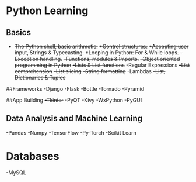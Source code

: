 # Python Learning
## Basics

* ~~The Python shell, basic arithmetic.~~
~~*Control structures.~~
~~*Accepting user input, Strings & Typecasting.~~
~~*Looping in Python: For & While loops.~~
~~-Exception handling.~~
~~-Functions, modules & Imports.~~
~~-Object oriented programming in Python~~
~~-Lists & List functions~~
-Regular Expressions
~~-List comprehension~~
~~-List slicing~~
~~-String formatting~~
-Lambdas
~~-List, Dictionaries & Tuples~~

##Frameworks
-Django
-Flask
-Bottle
-Tornado
-Pyramid

##App Building
~~-Tkinter~~
-PyQT
-Kivy
-WxPython
-PyGUI

## Data Analysis and Machine Learning
~~-Pandas~~
-Numpy
-TensorFlow
-Py-Torch
-Scikit Learn

# Databases
-MySQL
